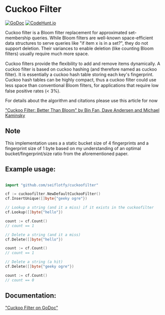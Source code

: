 # Cuckoo Filter

[![GoDoc](https://godoc.org/github.com/seiflotfy/cuckoofilter?status.svg)](https://godoc.org/github.com/seiflotfy/cuckoofilter) [![CodeHunt.io](https://img.shields.io/badge/vote-codehunt.io-02AFD1.svg)](http://codehunt.io/sub/cuckoo-filter/?utm_source=badge&utm_medium=badge&utm_campaign=pr-badge)

Cuckoo filter is a Bloom filter replacement for approximated set-membership queries. While Bloom filters are well-known space-efficient data structures to serve queries like "if item x is in a set?", they do not support deletion. Their variances to enable deletion (like counting Bloom filters) usually require much more space.

Cuckoo ﬁlters provide the ﬂexibility to add and remove items dynamically. A cuckoo filter is based on cuckoo hashing (and therefore named as cuckoo filter). It is essentially a cuckoo hash table storing each key's fingerprint. Cuckoo hash tables can be highly compact, thus a cuckoo filter could use less space than conventional Bloom ﬁlters, for applications that require low false positive rates (< 3%).

For details about the algorithm and citations please use this article for now

["Cuckoo Filter: Better Than Bloom" by Bin Fan, Dave Andersen and Michael Kaminsky](https://www.cs.cmu.edu/~dga/papers/cuckoo-conext2014.pdf)

## Note
This implementation uses a a static bucket size of 4 fingerprints and a fingerprint size of 1 byte based on my understanding of an optimal bucket/fingerprint/size ratio from the aforementioned paper.

## Example usage:
```go

import "github.com/seiflotfy/cuckoofilter"

cf := cuckoofilter.NewDefaultCuckooFilter()
cf.InsertUnique([]byte{"geeky ogre"})

// Lookup a string (and it a miss) if it exists in the cuckoofilter
cf.Lookup([]byte{"hello"})

count := cf.Count()
// count == 1

// Delete a string (and it a miss)
cf.Delete([]byte{"hello"})

count := cf.Count()
// count == 1

// Delete a string (a hit)
cf.Delete([]byte{"geeky ogre"})

count := cf.Count()
// count == 0
```

## Documentation:
["Cuckoo Filter on GoDoc"](http://godoc.org/github.com/seiflotfy/cuckoofilter)